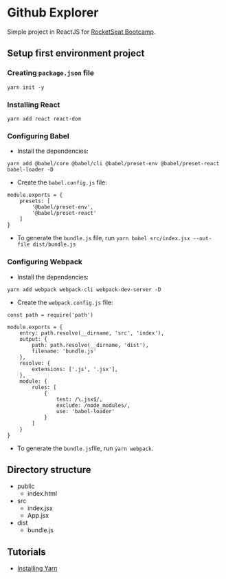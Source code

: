 # Github Explorer
Simple project in ReactJS for [RocketSeat Bootcamp](https://rocketseat.com.br/ignite).

## Setup first environment project
### Creating `package.json` file
```
yarn init -y
```
### Installing React
```
yarn add react react-dom
```

### Configuring Babel
* Install the dependencies:
```
yarn add @babel/core @babel/cli @babel/preset-env @babel/preset-react babel-loader -D
```
* Create the `babel.config.js` file:
```
module.exports = {
    presets: [
        '@babel/preset-env',
        '@babel/preset-react'
    ]
}
```
* To generate the `bundle.js` file, run `yarn babel src/index.jsx --out-file dist/bundle.js`

### Configuring Webpack
* Install the dependencies:
```
yarn add webpack webpack-cli webpack-dev-server -D
```
* Create the `webpack.config.js` file:
```
const path = require('path')

module.exports = {
    entry: path.resolve(__dirname, 'src', 'index'),
    output: {
        path: path.resolve(__dirname, 'dist'),
        filename: 'bundle.js'
    },
    resolve: {
        extensions: ['.js', '.jsx'],
    },
    module: {
        rules: [
            {
                test: /\.jsx$/,
                exclude: /node_modules/,
                use: 'babel-loader'
            }
        ]
    }
}
```
* To generate the `bundle.js`file, run `yarn webpack`.

## Directory structure
- public
    - index.html
- src
    - index.jsx
    - App.jsx
- dist
    - bundle.js

## Tutorials
* [Installing Yarn](https://classic.yarnpkg.com/en/docs/install)